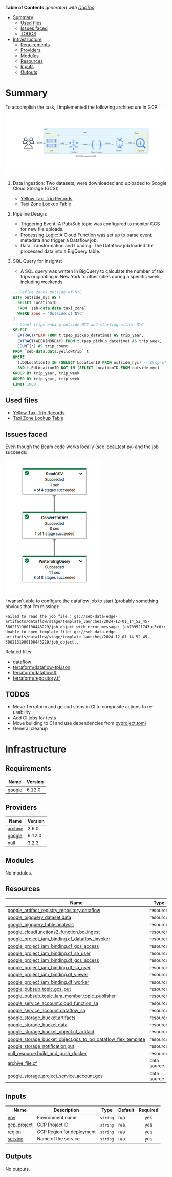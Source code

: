 <!-- START doctoc generated TOC please keep comment here to allow auto update -->
<!-- DON'T EDIT THIS SECTION, INSTEAD RE-RUN doctoc TO UPDATE -->
**Table of Contents**  *generated with [DocToc](https://github.com/thlorenz/doctoc)*

- [Summary](#summary)
  - [Used files](#used-files)
  - [Issues faced](#issues-faced)
  - [TODOS](#todos)
- [Infrastructure](#infrastructure)
  - [Requirements](#requirements)
  - [Providers](#providers)
  - [Modules](#modules)
  - [Resources](#resources)
  - [Inputs](#inputs)
  - [Outputs](#outputs)

<!-- END doctoc generated TOC please keep comment here to allow auto update -->

# Summary

To accomplish the task, I implemented the following architecture in GCP:
![docs/diagram.png](docs/diagram.png)

1. Data Ingestion:
  Two datasets, were downloaded and uploaded to Google Cloud Storage (GCS):
    - [Yellow Taxi Trip Records](https://www.nyc.gov/site/tlc/about/tlc-trip-record-data.page)
    - [Taxi Zone Lookup Table](https://d37ci6vzurychx.cloudfront.net/misc/taxi_zone_lookup.csv)
1. Pipeline Design:
    - Triggering Event: A Pub/Sub topic was configured to monitor GCS for new file uploads.
    - Processing Logic: A Cloud Function was set up to parse event metadata and trigger a Dataflow job.
    - Data Transformation and Loading: The Dataflow job loaded the processed data into a BigQuery table.
2. SQL Query for Insights:
    - A SQL query was written in BigQuery to calculate the number of taxi trips originating in New York to other cities during a specific week, including weekends.

    ```sql
    -- Define zones outside of NYC
    WITH outside_nyc AS (
      SELECT LocationID
      FROM `seb-data.data.taxi_zone`
      WHERE Zone = 'Outside of NYC'
    )
    -- Count trips ending outside NYC and starting within NYC
    SELECT
      EXTRACT(YEAR FROM t.tpep_pickup_datetime) AS trip_year,
      EXTRACT(WEEK(MONDAY) FROM t.tpep_pickup_datetime) AS trip_week,
      COUNT(*) AS trip_count
    FROM `seb-data.data.yellowtrip` t
    WHERE
      t.DOLocationID IN (SELECT LocationID FROM outside_nyc) -- Drop-off is outside NYC
      AND t.PULocationID NOT IN (SELECT LocationID FROM outside_nyc) -- Pick-up is not outside NYC
    GROUP BY trip_year, trip_week
    ORDER BY trip_year, trip_week
    LIMIT 1000
    ```
## Used files

- [Yellow Taxi Trip Records](https://www.nyc.gov/site/tlc/about/tlc-trip-record-data.page)
- [Taxi Zone Lookup Table](https://d37ci6vzurychx.cloudfront.net/misc/taxi_zone_lookup.csv)

## Issues faced

Even though the Beam code works locally (see [local_test.py](local_test.py)) and the job succeeds:

![docs/image.png](docs/image.png)

I wansn't able to configure the dataflow job to start (probably something obvious that I'm missing):
```
Failed to read the job file : gs://seb-data-edge-artifacts/dataflow/stage/template_launches/2024-12-01_14_52_45-5002131900100443229/job_object with error message: (ab709521743ac3c8): Unable to open template file: gs://seb-data-edge-artifacts/dataflow/stage/template_launches/2024-12-01_14_52_45-5002131900100443229/job_object..
```
Related files:

- [dataflow](dataflow)
- [terraform/dataflow-tpl.json](terraform/dataflow-tpl.json)
- [terraform/dataflow.tf](terraform/dataflow.tf)
- [terraform/repository.tf](terraform/repository.tf)

## TODOS

- Move Terraform and gcloud steps in CI to composite actions fo re-usability
- Add CI jobs for tests
- Move building to CI and use dependencies from [pyproject.toml](pyproject.toml)
- General cleanup

# Infrastructure

<!-- BEGIN_TF_DOCS -->
## Requirements

| Name | Version |
|------|---------|
| <a name="requirement_google"></a> [google](#requirement\_google) | 6.12.0 |

## Providers

| Name | Version |
|------|---------|
| <a name="provider_archive"></a> [archive](#provider\_archive) | 2.6.0 |
| <a name="provider_google"></a> [google](#provider\_google) | 6.12.0 |
| <a name="provider_null"></a> [null](#provider\_null) | 3.2.3 |

## Modules

No modules.

## Resources

| Name | Type |
|------|------|
| [google_artifact_registry_repository.dataflow](https://registry.terraform.io/providers/hashicorp/google/6.12.0/docs/resources/artifact_registry_repository) | resource |
| [google_bigquery_dataset.data](https://registry.terraform.io/providers/hashicorp/google/6.12.0/docs/resources/bigquery_dataset) | resource |
| [google_bigquery_table.analysis](https://registry.terraform.io/providers/hashicorp/google/6.12.0/docs/resources/bigquery_table) | resource |
| [google_cloudfunctions2_function.bq_ingest](https://registry.terraform.io/providers/hashicorp/google/6.12.0/docs/resources/cloudfunctions2_function) | resource |
| [google_project_iam_binding.cf_dataflow_invoker](https://registry.terraform.io/providers/hashicorp/google/6.12.0/docs/resources/project_iam_binding) | resource |
| [google_project_iam_binding.cf_gcs_access](https://registry.terraform.io/providers/hashicorp/google/6.12.0/docs/resources/project_iam_binding) | resource |
| [google_project_iam_binding.cf_sa_user](https://registry.terraform.io/providers/hashicorp/google/6.12.0/docs/resources/project_iam_binding) | resource |
| [google_project_iam_binding.df_gcs_access](https://registry.terraform.io/providers/hashicorp/google/6.12.0/docs/resources/project_iam_binding) | resource |
| [google_project_iam_binding.df_sa_user](https://registry.terraform.io/providers/hashicorp/google/6.12.0/docs/resources/project_iam_binding) | resource |
| [google_project_iam_binding.df_viewer](https://registry.terraform.io/providers/hashicorp/google/6.12.0/docs/resources/project_iam_binding) | resource |
| [google_project_iam_binding.df_worker](https://registry.terraform.io/providers/hashicorp/google/6.12.0/docs/resources/project_iam_binding) | resource |
| [google_pubsub_topic.gcs_put](https://registry.terraform.io/providers/hashicorp/google/6.12.0/docs/resources/pubsub_topic) | resource |
| [google_pubsub_topic_iam_member.topic_publisher](https://registry.terraform.io/providers/hashicorp/google/6.12.0/docs/resources/pubsub_topic_iam_member) | resource |
| [google_service_account.cloud_function_sa](https://registry.terraform.io/providers/hashicorp/google/6.12.0/docs/resources/service_account) | resource |
| [google_service_account.dataflow_sa](https://registry.terraform.io/providers/hashicorp/google/6.12.0/docs/resources/service_account) | resource |
| [google_storage_bucket.artifacts](https://registry.terraform.io/providers/hashicorp/google/6.12.0/docs/resources/storage_bucket) | resource |
| [google_storage_bucket.data](https://registry.terraform.io/providers/hashicorp/google/6.12.0/docs/resources/storage_bucket) | resource |
| [google_storage_bucket_object.cf_artifact](https://registry.terraform.io/providers/hashicorp/google/6.12.0/docs/resources/storage_bucket_object) | resource |
| [google_storage_bucket_object.gcs_to_bq_dataflow_flex_template](https://registry.terraform.io/providers/hashicorp/google/6.12.0/docs/resources/storage_bucket_object) | resource |
| [google_storage_notification.put](https://registry.terraform.io/providers/hashicorp/google/6.12.0/docs/resources/storage_notification) | resource |
| [null_resource.build_and_push_docker](https://registry.terraform.io/providers/hashicorp/null/latest/docs/resources/resource) | resource |
| [archive_file.cf](https://registry.terraform.io/providers/hashicorp/archive/latest/docs/data-sources/file) | data source |
| [google_storage_project_service_account.gcs](https://registry.terraform.io/providers/hashicorp/google/6.12.0/docs/data-sources/storage_project_service_account) | data source |

## Inputs

| Name | Description | Type | Default | Required |
|------|-------------|------|---------|:--------:|
| <a name="input_env"></a> [env](#input\_env) | Environment name | `string` | n/a | yes |
| <a name="input_gcp_project"></a> [gcp\_project](#input\_gcp\_project) | GCP Project ID | `string` | n/a | yes |
| <a name="input_region"></a> [region](#input\_region) | GCP Region for deployment | `string` | n/a | yes |
| <a name="input_service"></a> [service](#input\_service) | Name of the service | `string` | n/a | yes |

## Outputs

No outputs.
<!-- END_TF_DOCS -->
